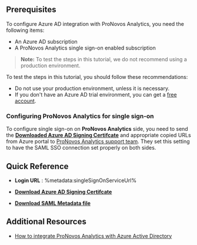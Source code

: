 ## Prerequisites

To configure Azure AD integration with ProNovos Analytics, you need the following items:

- An Azure AD subscription
- A ProNovos Analytics single sign-on enabled subscription

> **Note:**
> To test the steps in this tutorial, we do not recommend using a production environment.

To test the steps in this tutorial, you should follow these recommendations:

- Do not use your production environment, unless it is necessary.
- If you don't have an Azure AD trial environment, you can get a [free account](https://azure.microsoft.com/free/).

### Configuring ProNovos Analytics for single sign-on

To configure single sign-on on **ProNovos Analytics** side, you need to send the **[Downloaded Azure AD Signing Certifcate](%metadata:CertificateDownloadRawUrl%)** and appropriate copied URLs from Azure portal to [ProNovos Analytics support team](mailto:support@pronovos.com). They set this setting to have the SAML SSO connection set properly on both sides.

## Quick Reference

* **Login URL** : %metadata:singleSignOnServiceUrl%

* **[Download Azure AD Signing Certifcate](%metadata:CertificateDownloadRawUrl%)**

* **[Download SAML Metadata file](%metadata:metadataDownloadUrl%)**

## Additional Resources

* [How to integrate ProNovos Analytics with Azure Active Directory](https://docs.microsoft.com/azure/active-directory/saas-apps/pronovos-analytics-tutorial)
